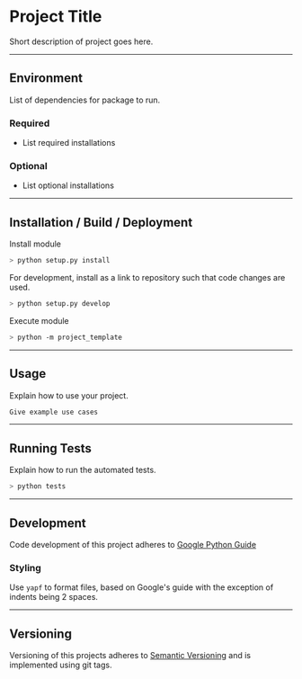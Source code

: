 # Project Title
Short description of project goes here.

----
## Environment
List of dependencies for package to run.
### Required
* List required installations

### Optional
* List optional installations
----
## Installation / Build / Deployment
Install module
```bash
> python setup.py install
```
For development, install as a link to repository such that code changes are used.
```bash
> python setup.py develop
```

Execute module
```bash
> python -m project_template
```
----
## Usage
Explain how to use your project.
```Python
Give example use cases
```
----
## Running Tests
Explain how to run the automated tests.
```bash
> python tests
```
----
## Development
Code development of this project adheres to [Google Python Guide](https://google.github.io/styleguide/pyguide.html)

### Styling
Use `yapf` to format files, based on Google's guide with the exception of indents being 2 spaces.

---
## Versioning
Versioning of this projects adheres to [Semantic Versioning](https://semver.org/spec/v2.0.0.html) and is implemented using git tags.  
